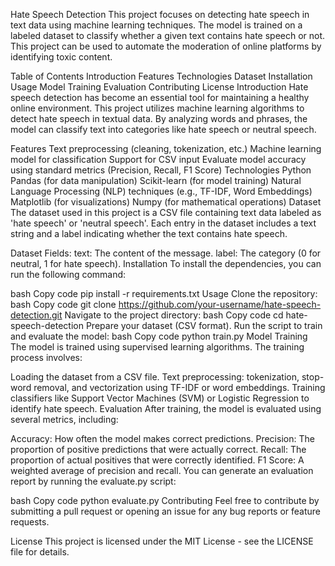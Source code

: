 Hate Speech Detection
This project focuses on detecting hate speech in text data using machine learning techniques. The model is trained on a labeled dataset to classify whether a given text contains hate speech or not. This project can be used to automate the moderation of online platforms by identifying toxic content.

Table of Contents
Introduction
Features
Technologies
Dataset
Installation
Usage
Model Training
Evaluation
Contributing
License
Introduction
Hate speech detection has become an essential tool for maintaining a healthy online environment. This project utilizes machine learning algorithms to detect hate speech in textual data. By analyzing words and phrases, the model can classify text into categories like hate speech or neutral speech.

Features
Text preprocessing (cleaning, tokenization, etc.)
Machine learning model for classification
Support for CSV input
Evaluate model accuracy using standard metrics (Precision, Recall, F1 Score)
Technologies
Python
Pandas (for data manipulation)
Scikit-learn (for model training)
Natural Language Processing (NLP) techniques (e.g., TF-IDF, Word Embeddings)
Matplotlib (for visualizations)
Numpy (for mathematical operations)
Dataset
The dataset used in this project is a CSV file containing text data labeled as 'hate speech' or 'neutral speech'. Each entry in the dataset includes a text string and a label indicating whether the text contains hate speech.

Dataset Fields:
text: The content of the message.
label: The category (0 for neutral, 1 for hate speech).
Installation
To install the dependencies, you can run the following command:

bash
Copy code
pip install -r requirements.txt
Usage
Clone the repository:
bash
Copy code
git clone https://github.com/your-username/hate-speech-detection.git
Navigate to the project directory:
bash
Copy code
cd hate-speech-detection
Prepare your dataset (CSV format).
Run the script to train and evaluate the model:
bash
Copy code
python train.py
Model Training
The model is trained using supervised learning algorithms. The training process involves:

Loading the dataset from a CSV file.
Text preprocessing: tokenization, stop-word removal, and vectorization using TF-IDF or word embeddings.
Training classifiers like Support Vector Machines (SVM) or Logistic Regression to identify hate speech.
Evaluation
After training, the model is evaluated using several metrics, including:

Accuracy: How often the model makes correct predictions.
Precision: The proportion of positive predictions that were actually correct.
Recall: The proportion of actual positives that were correctly identified.
F1 Score: A weighted average of precision and recall.
You can generate an evaluation report by running the evaluate.py script:

bash
Copy code
python evaluate.py
Contributing
Feel free to contribute by submitting a pull request or opening an issue for any bug reports or feature requests.

License
This project is licensed under the MIT License - see the LICENSE file for details.
